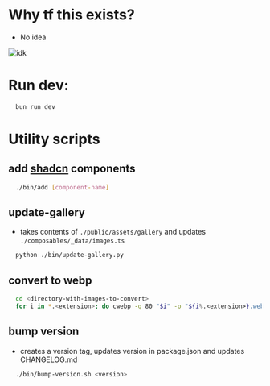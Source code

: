 # Why tf this exists?
- No idea

![idk](https://i.giphy.com/w0mylo7p4OXUQ.webp)


# Run dev:
```bash
  bun run dev
```

# Utility scripts
## add [shadcn](https://www.shadcn-vue.com/) components
```bash
  ./bin/add [component-name]
```

## update-gallery
- takes contents of `./public/assets/gallery` and updates `./composables/_data/images.ts`
```bash
  python ./bin/update-gallery.py
```

## convert to webp
```bash
  cd <directory-with-images-to-convert>
  for i in *.<extension>; do cwebp -q 80 "$i" -o "${i%.<extension>}.webp"; rm "$i"; done
```

## bump version
- creates a version tag, updates version in package.json and updates CHANGELOG.md
```bash
  ./bin/bump-version.sh <version>
```





